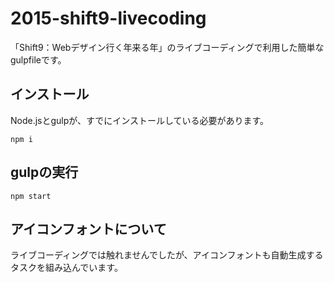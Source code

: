# 2015-shift9-livecoding
「Shift9：Webデザイン行く年来る年」のライブコーディングで利用した簡単なgulpfileです。

## インストール

Node.jsとgulpが、すでにインストールしている必要があります。

    npm i


## gulpの実行

    npm start

## アイコンフォントについて

ライブコーディングでは触れませんでしたが、アイコンフォントも自動生成するタスクを組み込んでいます。